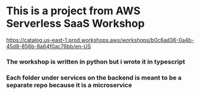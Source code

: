 # This is a project from AWS Serverless SaaS Workshop
https://catalog.us-east-1.prod.workshops.aws/workshops/b0c6ad36-0a4b-45d8-856b-8a64f0ac76bb/en-US

### The workshop is written in python but i wrote it in typescript

### Each folder under services on the backend is meant to be a separate repo because it is a microservice
